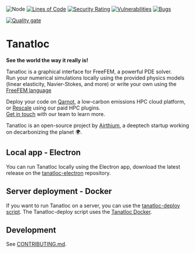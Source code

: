 ![Node](https://github.com/Airthium/tanatloc/workflows/Node/badge.svg)
[![Lines of Code](https://sonarcloud.io/api/project_badges/measure?project=Airthium_tanatloc&metric=ncloc)](https://sonarcloud.io/summary/new_code?id=Airthium_tanatloc)
[![Security Rating](https://sonarcloud.io/api/project_badges/measure?project=Airthium_tanatloc&metric=security_rating)](https://sonarcloud.io/summary/new_code?id=Airthium_tanatloc)
[![Vulnerabilities](https://sonarcloud.io/api/project_badges/measure?project=Airthium_tanatloc&metric=vulnerabilities)](https://sonarcloud.io/summary/new_code?id=Airthium_tanatloc)
[![Bugs](https://sonarcloud.io/api/project_badges/measure?project=Airthium_tanatloc&metric=bugs)](https://sonarcloud.io/summary/new_code?id=Airthium_tanatloc)

[![Quality gate](https://sonarcloud.io/api/project_badges/quality_gate?project=Airthium_tanatloc)](https://sonarcloud.io/summary/new_code?id=Airthium_tanatloc)

# Tanatloc

**See the world the way it really is!**

Tanatloc is a graphical interface for FreeFEM, a powerful PDE solver.<br>
Run your numerical simulations locally using the provided physics models (linear elasticity, Navier-Stokes, and more) or write your own using the [FreeFEM language](https://freefem.org/)

Deploy your code on [Qarnot](https://qarnot.com), a low-carbon emissions HPC cloud platform, or [Rescale](https://rescale.com) using our paid HPC plugins.<br> [Get in touch](mailto:contact@airthium.com) with our team to learn more.

Tanatloc is an open-source project by [Airthium](https://airthium.com), a deeptech startup working on decarbonizing the planet :earth_africa:.<br>

## Local app - Electron

You can run Tanatloc locally using the Electron app, download the latest release on the [tanatloc-electron](https://github.com/Airthium/tanatloc-electron) repository.

## Server deployment - Docker

If you want to run Tanatloc on a server, you can use the [tanatloc-deploy script](https://github.com/Airthium/tanatloc-deploy#readme).
The Tanatloc-deploy script uses the [Tanatloc Docker](https://github.com/Airthium/tanatloc-docker#readme).<br>

## Development

See [CONTRIBUTING.md](https://github.com/Airthium/tanatloc/blob/master/.github/CONTRIBUTING.md).

